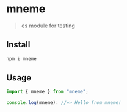 # mneme

> es module for testing

## Install

```sh
npm i mneme
```

## Usage

```js
import { mneme } from "mneme";

console.log(mneme): //=> Hello from mneme!
```